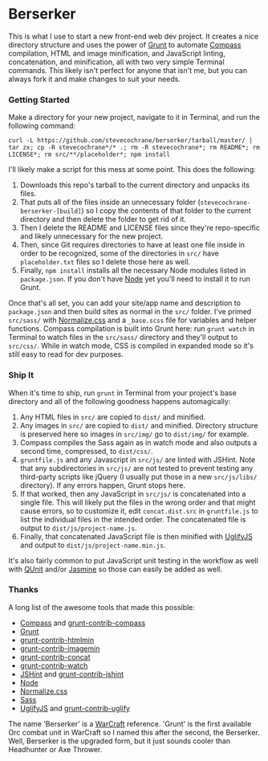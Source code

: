 # Berserker

This is what I use to start a new front-end web dev project. It creates a nice directory structure and uses the power of [Grunt](http://gruntjs.com) to automate [Compass](http://compass-style.org) compilation, HTML and image minification, and JavaScript linting, concatenation, and minification, all with two very simple Terminal commands. This likely isn't perfect for anyone that isn't me, but you can always fork it and make changes to suit your needs.

### Getting Started

Make a directory for your new project, navigate to it in Terminal, and run the following command:

    curl -L https://github.com/stevecochrane/berserker/tarball/master/ | tar zx; cp -R stevecochrane*/* .; rm -R stevecochrane*; rm README*; rm LICENSE*; rm src/**/placeholder*; npm install

I'll likely make a script for this mess at some point. This does the following:

1. Downloads this repo's tarball to the current directory and unpacks its files.
2. That puts all of the files inside an unnecessary folder (`stevecochrane-berserker-[build]`) so I copy the contents of that folder to the current directory and then delete the folder to get rid of it.
3. Then I delete the README and LICENSE files since they're repo-specific and likely unnecessary for the new project.
4. Then, since Git requires directories to have at least one file inside in order to be recognized, some of the directories in `src/` have `placeholder.txt` files so I delete those here as well.
4. Finally, `npm install` installs all the necessary Node modules listed in `package.json`. If you don't have [Node](http://nodejs.org) yet you'll need to install it to run Grunt.

Once that's all set, you can add your site/app name and description to `package.json` and then build sites as normal in the `src/` folder. I've primed `src/sass/` with [Normalize.css](http://necolas.github.io/normalize.css/) and a `_base.scss` file for variables and helper functions. Compass compilation is built into Grunt here: run `grunt watch` in Terminal to watch files in the `src/sass/` directory and they'll output to `src/css/`. While in watch mode, CSS is compiled in expanded mode so it's still easy to read for dev purposes.

### Ship It

When it's time to ship, run `grunt` in Terminal from your project's base directory and all of the following goodness happens automagically:

1. Any HTML files in `src/` are copied to `dist/` and minified.
2. Any images in `src/` are copied to `dist/` and minified. Directory structure is preserved here so images in `src/img/` go to `dist/img/` for example.
3. Compass compiles the Sass again as in watch mode and also outputs a second time, compressed, to `dist/css/`.
4. `gruntfile.js` and any Javascript in `src/js/` are linted with JSHint. Note that any subdirectories in `src/js/` are not tested to prevent testing any third-party scripts like jQuery (I usually put those in a new `src/js/libs/` directory). If any errors happen, Grunt stops here.
5. If that worked, then any JavaScript in `src/js/` is concatenated into a single file. This will likely put the files in the wrong order and that might cause errors, so to customize it, edit `concat.dist.src` in `gruntfile.js` to list the individual files in the intended order. The concatenated file is output to `dist/js/project-name.js`.
6. Finally, that concatenated JavaScript file is then minified with [UglifyJS](http://lisperator.net/uglifyjs/) and output to `dist/js/project-name.min.js`.

It's also fairly common to put JavaScript unit testing in the workflow as well with [QUnit](http://qunitjs.com) and/or [Jasmine](http://pivotal.github.io/jasmine/) so those can easily be added as well.

### Thanks

A long list of the awesome tools that made this possible:

- [Compass](http://compass-style.org) and [grunt-contrib-compass](https://npmjs.org/package/grunt-contrib-compass)
- [Grunt](http://gruntjs.org)
- [grunt-contrib-htmlmin](https://npmjs.org/package/grunt-contrib-htmlmin)
- [grunt-contrib-imagemin](https://npmjs.org/package/grunt-contrib-imagemin)
- [grunt-contrib-concat](https://npmjs.org/package/grunt-contrib-concat)
- [grunt-contrib-watch](https://npmjs.org/package/grunt-contrib-watch)
- [JSHint](http://jshint.com) and [grunt-contrib-jshint](https://npmjs.org/package/grunt-contrib-jshint)
- [Node](http://nodejs.org)
- [Normalize.css](http://necolas.github.io/normalize.css/)
- [Sass](http://sass-lang.com)
- [UglifyJS](http://lisperator.net/uglifyjs/) and [grunt-contrib-uglify](https://npmjs.org/package/grunt-contrib-uglify)

The name 'Berserker' is a [WarCraft](http://en.wikipedia.org/wiki/Warcraft) reference. 'Grunt' is the first available Orc combat unit in WarCraft so I named this after the second, the Berserker. Well, Berserker is the upgraded form, but it just sounds cooler than Headhunter or Axe Thrower.